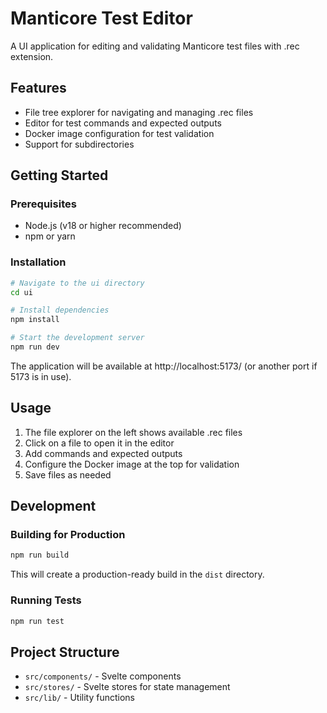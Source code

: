 # Manticore Test Editor

A UI application for editing and validating Manticore test files with .rec extension.

## Features

- File tree explorer for navigating and managing .rec files
- Editor for test commands and expected outputs
- Docker image configuration for test validation
- Support for subdirectories

## Getting Started

### Prerequisites

- Node.js (v18 or higher recommended)
- npm or yarn

### Installation

```bash
# Navigate to the ui directory
cd ui

# Install dependencies
npm install

# Start the development server
npm run dev
```

The application will be available at http://localhost:5173/ (or another port if 5173 is in use).

## Usage

1. The file explorer on the left shows available .rec files
2. Click on a file to open it in the editor
3. Add commands and expected outputs
4. Configure the Docker image at the top for validation
5. Save files as needed

## Development

### Building for Production

```bash
npm run build
```

This will create a production-ready build in the `dist` directory.

### Running Tests

```bash
npm run test
```

## Project Structure

- `src/components/` - Svelte components
- `src/stores/` - Svelte stores for state management
- `src/lib/` - Utility functions